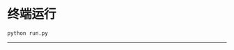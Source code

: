 # 终端运行

```shell
python run.py
```
**************************************************************************************************************************************************************************************************************************************************************************************************************************************************************************************************************************************************************************************************************************************************************************************************************************************************************************************************************************************************************************************************************************************************************************************************************************************************************************************************************************************************************************************************************************************************************************************************************************************************